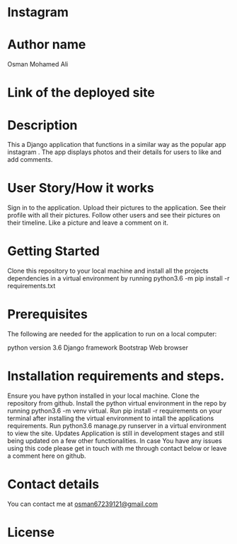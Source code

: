 # Instagram

# Author name

Osman Mohamed Ali

# Link of the deployed site



# Description

This a Django application that functions in a similar way as the popular app instagram . The app displays photos and their details for users to like and add comments.

# User Story/How it works

Sign in to the application.
Upload their pictures to the application.
See their profile with all their pictures.
Follow other users and see their pictures on their timeline.
Like a picture and leave a comment on it.

# Getting Started

Clone this repository to your local machine and install all the projects dependencies in a virtual environment by running python3.6 -m pip install -r requirements.txt

# Prerequisites

The following are needed for the application to run on a local computer:

python version 3.6
Django framework
Bootstrap
Web browser

# Installation requirements and steps.

Ensure you have python installed in your local machine.
Clone the repository from github.
Install the python virtual environment in the repo by running python3.6 -m venv virtual.
Run pip install -r requirements on your terminal after installing the virtual environment to intall the applications requirements.
Run python3.6 manage.py runserver in a virtual environment to view the site.
Updates
Application is still in development stages and still being updated on a few other functionalities. In case You have any issues using this code please get in touch with me through contact below or leave a comment here on github.

# Contact details

You can contact me at osman67239121@gmail.com


# License
